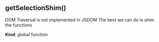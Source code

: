 <a name="getSelectionShim"></a>

## getSelectionShim()
DOM Traversal is not implemented in JSDOM
The best we can do is shim the functions

**Kind**: global function  
